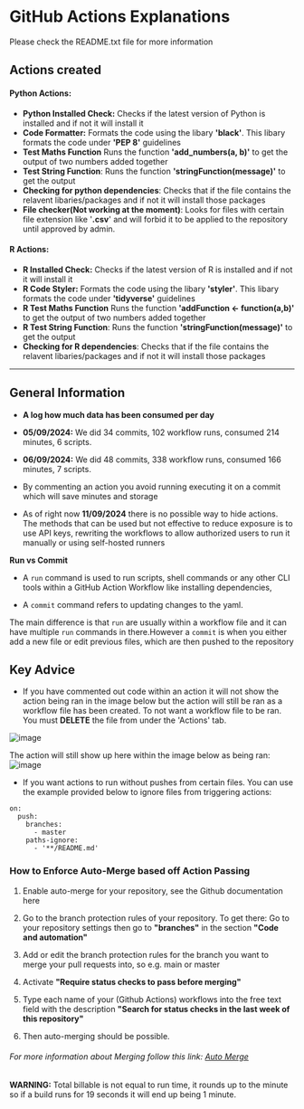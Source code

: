 # GitHub Actions Explanations
Please check the README.txt file for more information


## Actions created
#### Python Actions:
* **Python Installed Check:**
 Checks if the latest version of Python is installed and if not it will install it
* **Code Formatter:** 
Formats the code using the libary **'black'**. This libary formats the code under **'PEP 8'** guidelines 
* **Test Maths Function** 
 Runs the function **'add_numbers(a, b)'** to get the output of two numbers added together  
* **Test String Function**:
Runs the function **'stringFunction(message)'** to get the output 
* **Checking for python dependencies**:
Checks that if the file contains the relavent libaries/packages and if not it will install those packages
* **File checker(Not working at the moment)**:
Looks for files with certain file extension like '**.csv**' and will forbid it to be applied to the repository until approved by admin.


#### R Actions:
* **R Installed Check:**
 Checks if the latest version of R is installed and if not it will install it
* **R Code Styler:** 
Formats the code using the libary **'styler'**. This libary formats the code under **'tidyverse'** guidelines 
* **R Test Maths Function** 
 Runs the function **'addFunction <- function(a,b)'** to get the output of two numbers added together  
* **R Test String Function**:
Runs the function **'stringFunction(message)'** to get the output 
* **Checking for R dependencies**:
Checks that if the file contains the relavent libaries/packages and if not it will install those packages



---

## General Information


* **A log how much data has been consumed per day** 
* **05/09/2024:** We did 34 commits, 102 workflow runs, consumed 214 minutes, 6 scripts.
* **06/09/2024:** We did 48 commits, 338 workflow runs, consumed 166 minutes, 7 scripts.

* By commenting an action you avoid running executing it on a commit which will save minutes and storage

* As of right now **11/09/2024** there is no possible way to hide actions. The methods that can be used but not effective to reduce exposure is to use API keys, rewriting the workflows to allow authorized users to run it manually or using self-hosted runners


**Run vs Commit**
* A `run` command is used to run scripts, shell commands or any other CLI tools within a GitHub Action Workflow like installing dependencies, 

* A `commit` command refers to updating changes to the yaml.

The main difference is that `run` are usually within a workflow file and it can have multiple `run` commands in there.However a `commit` is when you either add a new file or edit previous files, which are then pushed to the repository

## Key Advice
* If you have commented out code within an action it will not show the action being ran in the image below but the action will still be ran as a workflow file has been created. To not want a workflow file to be ran. You must **DELETE** the file from under the 'Actions' tab. 

![image](https://hackmd.io/_uploads/HyBaOEDhR.png)

The action will still show up here within the image below as being ran:
![image](https://hackmd.io/_uploads/ryssKNPhR.png)


* If you want actions to run without pushes from certain files. You can use the example provided below to ignore files from triggering actions:
```
on:
  push:
    branches:
      - master
    paths-ignore:
      - '**/README.md'
```

### How to Enforce Auto-Merge based off Action Passing 

1.  Enable auto-merge for your repository, see the Github documentation here

2. Go to the branch protection rules of your repository. To get there: Go to your repository settings then go to **"branches"** in the section **"Code and automation"**

4. Add or edit the branch protection rules for the branch you want to merge your pull requests into, so e.g. main or master

4. Activate **"Require status checks to pass before merging"**

5. Type each name of your (Github Actions) workflows into the free text field with the description **"Search for status checks in the last week of this repository"**

6. Then auto-merging should be possible.

###### For more information about Merging  follow this link: [Auto Merge](https://stackoverflow.com/questions/71623045/automatic-merge-after-tests-pass-using-actions)



**WARNING:**
Total billable is not equal to run time, it rounds up to the minute so if a build runs for 19 seconds it will end up being 1 minute.

